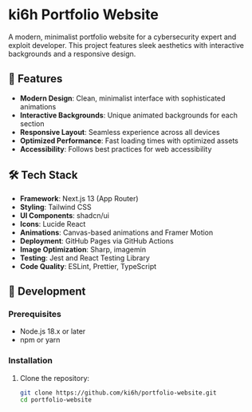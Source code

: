 # ki6h Portfolio Website

A modern, minimalist portfolio website for a cybersecurity expert and exploit developer. This project features sleek aesthetics with interactive backgrounds and a responsive design.

## 🚀 Features

- **Modern Design**: Clean, minimalist interface with sophisticated animations
- **Interactive Backgrounds**: Unique animated backgrounds for each section
- **Responsive Layout**: Seamless experience across all devices
- **Optimized Performance**: Fast loading times with optimized assets
- **Accessibility**: Follows best practices for web accessibility

## 🛠️ Tech Stack

- **Framework**: Next.js 13 (App Router)
- **Styling**: Tailwind CSS
- **UI Components**: shadcn/ui
- **Icons**: Lucide React
- **Animations**: Canvas-based animations and Framer Motion
- **Deployment**: GitHub Pages via GitHub Actions
- **Image Optimization**: Sharp, imagemin
- **Testing**: Jest and React Testing Library
- **Code Quality**: ESLint, Prettier, TypeScript

## 🔧 Development

### Prerequisites

- Node.js 18.x or later
- npm or yarn

### Installation

1. Clone the repository:
   ```bash
   git clone https://github.com/ki6h/portfolio-website.git
   cd portfolio-website

